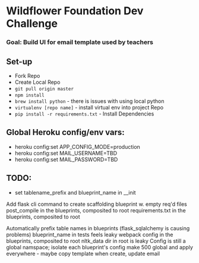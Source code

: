 # Wildflower Foundation Dev Challenge

### Goal: Build UI for email template used by teachers

## Set-up
* Fork Repo
* Create Local Repo
* `git pull origin master`
* `npm install`
* `brew install python` - there is issues with using local python
* `virtualenv [repo name]` - install virtual env into project Repo
* `pip install -r requirements.txt` - Install Dependencies




## Global Heroku config/env vars:

  - heroku config:set APP_CONFIG_MODE=production
  - heroku config:set MAIL_USERNAME=TBD
  - heroku config:set MAIL_PASSWORD=TBD


## TODO:
  - set tablename_prefix and blueprint_name in __init


  Add flask cli command to create scaffolding blueprint w. empty req'd files
  post_compile in the blueprints, composited to root
  requirements.txt in the blueprints, composited to root


  Automatically prefix table names in blueprints (flask_sqlalchemy is causing problems)
  blueprint_name in tests feels leaky
  webpack config in the blueprints, composited to root
  nltk_data dir in root is leaky
  Config is still a global namspace; isolate each blueprint's config
  make 500 global and apply everywhere -  maybe copy template when create, update email
